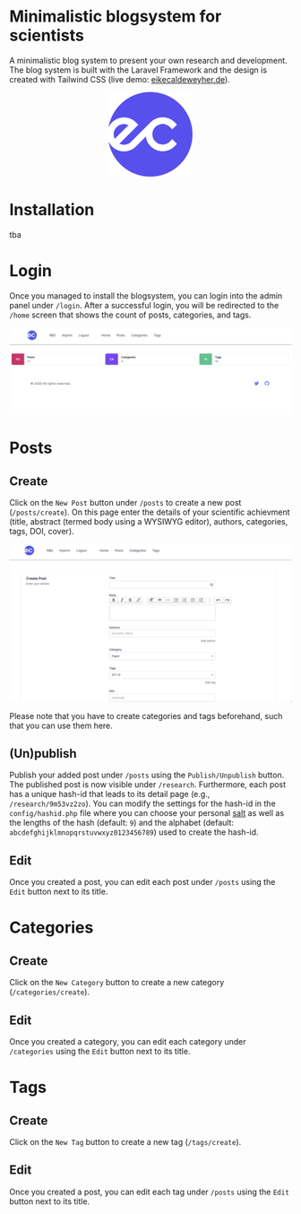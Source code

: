 # Minimalistic blogsystem for scientists

A minimalistic blog system to present your own research and development. 
The blog system is built with the Laravel Framework and the design is created with Tailwind CSS (live demo: [eikecaldeweyher.de](https://eikecaldeweyher.de)).

<div align="center">
<img src="./public/logo.png" alt="ec-logo" width="150">
</div>

# Installation
tba

# Login
Once you managed to install the blogsystem, you can login into the admin panel under ``/login``.
After a successful login, you will be redirected to the ``/home`` screen that shows the count of posts, categories, and tags.

<div align="center">
<img src="./public/home_screen.png" alt="home" width="700">
</div>

# Posts

Create
-----
Click on the ``New Post`` button under ``/posts`` to create a new post (``/posts/create``).
On this page enter the details of your scientific achievment (title, abstract (termed body using a WYSIWYG editor), authors, categories, tags, DOI, cover).

<div align="center">
<img src="./public/create-post_screen.png" alt="create-post" width="700">
</div>

Please note that you have to create categories and tags beforehand, such that you can use them here.

(Un)publish
-----------
Publish your added post under ``/posts`` using the ``Publish/Unpublish`` button.
The published post is now visible under ``/research``. Furthermore, each post has a unique hash-id that leads
to its detail page (e.g., ``/research/9m53vz2zo``). You can modify the settings for the hash-id in the ``config/hashid.php`` file
where you can choose your personal [salt](https://en.wikipedia.org/wiki/Salt_(cryptography)) as well as the lengths of the hash (default: ``9``) and the alphabet (default: ``abcdefghijklmnopqrstuvwxyz0123456789``) used to create the hash-id.

Edit
----
Once you created a post, you can edit each post under ``/posts`` using the ``Edit`` button next to its title.

# Categories

Create
------
Click on the ``New Category`` button to create a new category (``/categories/create``).

Edit
----
Once you created a category, you can edit each category under ``/categories`` using the ``Edit`` button next to its title.

# Tags

Create
------
Click on the ``New Tag`` button to create a new tag (``/tags/create``).

Edit
----
Once you created a post, you can edit each tag under ``/posts`` using the ``Edit`` button next to its title.
